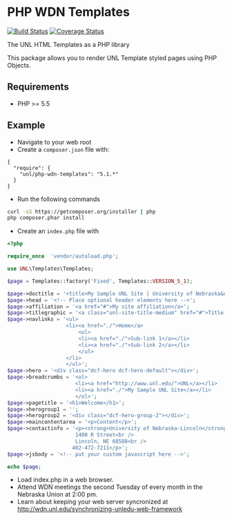 # PHP WDN Templates

[![Build Status](https://travis-ci.org/unl/phpunltemplates.svg)](https://travis-ci.org/unl/phpunltemplates)
[![Coverage Status](https://coveralls.io/repos/unl/phpunltemplates/badge.svg?branch=master&service=github)](https://coveralls.io/github/unl/phpunltemplates?branch=master)

The UNL HTML Templates as a PHP library

This package allows you to render UNL Template styled pages using PHP Objects.

## Requirements

* PHP >= 5.5

## Example

*  Navigate to your web root
* Create a `composer.json` file with:

```
{
  "require": {
    "unl/php-wdn-templates": "5.1.*"
  }
}
```

* Run the following commands

```sh
curl -sS https://getcomposer.org/installer | php
php composer.phar install
```

* Create an `index.php` file with

```php
<?php

require_once  'vendor/autoload.php';

use UNL\Templates\Templates;

$page = Templates::factory('Fixed', Templates::VERSION_5_1);

$page->doctitle = '<title>My Sample UNL Site | University of Nebraska&ndash;Lincoln</title>';
$page->head = '<!-- Place optional header elements here -->';
$page->affiliation = '<a href="#">My site affiliation</a>';
$page->titlegraphic = '<a class="unl-site-title-medium" href="#">Title of my site</a>';
$page->navlinks = '<ul>
                   <li><a href="./">Home</a>
                       <ul>
                       <li><a href="./">Sub-link 1</a></li>
                       <li><a href="./">Sub-link 2</a></li>
                       </ul>
                   </li>
                   </ul>';
$page->hero = '<div class="dcf-hero dcf-hero-default"></div>';
$page->breadcrumbs = '<ol>
                      <li><a href="http://www.unl.edu/">UNL</a></li>
                      <li><a href="./">My Sample UNL Site</a></li>
                      </ol>';
$page->pagetitle = '<h1>Welcome</h1>';
$page->herogroup1 = '';
$page->herogroup2 = '<div class="dcf-hero-group-2"></div>';
$page->maincontentarea = '<p>Content</p>';
$page->contactinfo = '<p><strong>University of Nebraska-Lincoln</strong><br />
                      1400 R Street<br />
                      Lincoln, NE 68588<br />
                     402-472-7211</p>';
$page->jsbody = '<!-- put your custom javascript here -->';

echo $page;
```

* Load index.php in a web browser.
* Attend WDN meetings the second Tuesday of every month in the Nebraska Union at 2:00 pm.
* Learn about keeping your web server syncronized at http://wdn.unl.edu/synchronizing-unledu-web-framework
